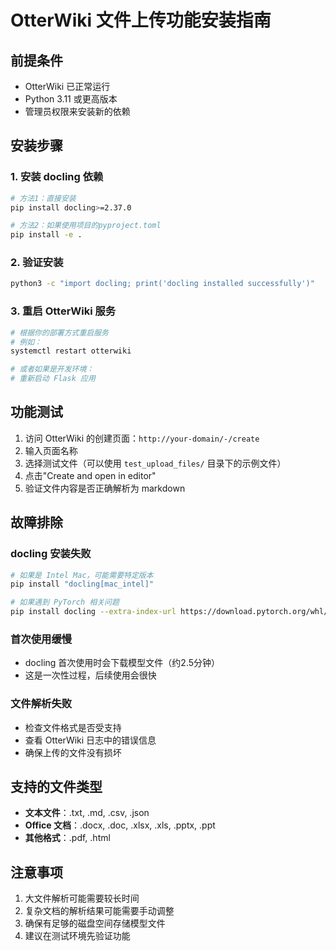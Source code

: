 # OtterWiki 文件上传功能安装指南

## 前提条件

- OtterWiki 已正常运行
- Python 3.11 或更高版本
- 管理员权限来安装新的依赖

## 安装步骤

### 1. 安装 docling 依赖

```bash
# 方法1：直接安装
pip install docling>=2.37.0

# 方法2：如果使用项目的pyproject.toml
pip install -e .
```

### 2. 验证安装

```bash
python3 -c "import docling; print('docling installed successfully')"
```

### 3. 重启 OtterWiki 服务

```bash
# 根据你的部署方式重启服务
# 例如：
systemctl restart otterwiki

# 或者如果是开发环境：
# 重新启动 Flask 应用
```

## 功能测试

1. 访问 OtterWiki 的创建页面：`http://your-domain/-/create`
2. 输入页面名称
3. 选择测试文件（可以使用 `test_upload_files/` 目录下的示例文件）
4. 点击"Create and open in editor"
5. 验证文件内容是否正确解析为 markdown

## 故障排除

### docling 安装失败
```bash
# 如果是 Intel Mac，可能需要特定版本
pip install "docling[mac_intel]"

# 如果遇到 PyTorch 相关问题
pip install docling --extra-index-url https://download.pytorch.org/whl/cpu
```

### 首次使用缓慢
- docling 首次使用时会下载模型文件（约2.5分钟）
- 这是一次性过程，后续使用会很快

### 文件解析失败
- 检查文件格式是否受支持
- 查看 OtterWiki 日志中的错误信息
- 确保上传的文件没有损坏

## 支持的文件类型

- **文本文件**：.txt, .md, .csv, .json
- **Office 文档**：.docx, .doc, .xlsx, .xls, .pptx, .ppt
- **其他格式**：.pdf, .html

## 注意事项

1. 大文件解析可能需要较长时间
2. 复杂文档的解析结果可能需要手动调整
3. 确保有足够的磁盘空间存储模型文件
4. 建议在测试环境先验证功能